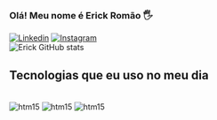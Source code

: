 ### Olá! Meu nome é Erick Romão 🖐️
[![Linkedin](https://img.shields.io/badge/LinkedIn-0077B5?style=for-the-badge&logo=linkedin&logoColor=white)](https://www.linkedin.com/in/r0mao1/)
[![Instagram](https://img.shields.io/badge/Instagram-E4405F?style=for-the-badge&logo=instagram&logoColor=white)](https://www.instagram.com/erick.romao/)<br/>
![Erick GitHub stats](https://github-readme-stats.vercel.app/api?username=erickromao&show_icons=true&theme=radical)

## Tecnologias que eu uso no meu dia
<div style="display: inline_block"><br/>
   <img align="center" alt="htm15" src="https://img.shields.io/badge/JavaScript-F7DF1E?style=for-the-badge&logo=javascript&logoColor=black" />
   <img align="center" alt="htm15" src="https://img.shields.io/badge/Node.js-43853D?style=for-the-badge&logo=node.js&logoColor=white" />
  <img align="center" alt="htm15" src="https://img.shields.io/badge/GIT-E44C30?style=for-the-badge&logo=git&logoColor=white" />
</div></br>
